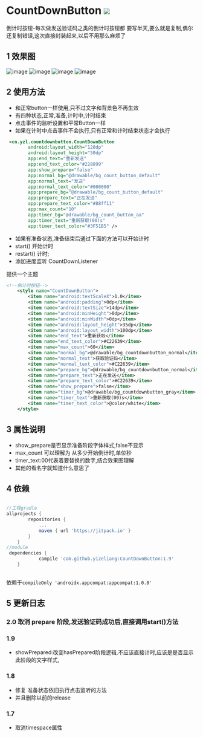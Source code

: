 # CountDownButton [![](https://jitpack.io/v/yizems/CountDownButton.svg)](https://jitpack.io/#yizems/CountDownButton)

倒计时按钮-每次做发送验证码之类的倒计时按钮都 要写半天,要么就是复制,偶尔还复制错误,这次直接封装起来,以后不用那么麻烦了

## 1 效果图

![image](https://github.com/yizeliang/CountDownButton/raw/master/img/1.png)
![image](https://github.com/yizeliang/CountDownButton/raw/master/img/2.png)
![image](https://github.com/yizeliang/CountDownButton/raw/master/img/3.png)
![image](https://github.com/yizeliang/CountDownButton/raw/master/img/4.png)
## 2 使用方法

- 和正常button一样使用,只不过文字和背景色不再生效
- 有四种状态,正常,准备,计时中,计时结束
- 点击事件的监听设置和平常Button一样
- 如果在计时中点击事件不会执行,只有正常和计时结束状态才会执行

```xml
 <cn.yzl.countdownbutton.CountDownButton
        android:layout_width="120dp"
        android:layout_height="50dp"
        app:end_text="重新发送"
        app:end_text_color="#228899"
        app:show_prepare="false"
        app:normal_bg="@drawable/bg_count_button_default"
        app:normal_text="发送"
        app:normal_text_color="#000000"
        app:prepare_bg="@drawable/bg_count_button_default"
        app:prepare_text="正在发送"
        app:prepare_text_color="#88ff11"
        app:max_count="10"
        app:timer_bg="@drawable/bg_count_button_aa"
        app:timer_text="重新获取(00)s"
        app:timer_text_color="#3F51B5" />
```
 - 如果有准备状态,准备结束后通过下面的方法可以开始计时
 - start() 开始计时
 - restart() 计时;
 - 添加进度监听 CountDownListener

 提供一个主题

 ```xml
 <!--倒计时按钮-->
     <style name="CountDownButton">
         <item name="android:textScaleX">1.0</item>
         <item name="android:padding">0dp</item>
         <item name="android:textSize">14dp</item>
         <item name="android:minHeight">0dp</item>
         <item name="android:minWidth">0dp</item>
         <item name="android:layout_height">35dp</item>
         <item name="android:layout_width">100dp</item>
         <item name="end_text">重新获取</item>
         <item name="end_text_color">#C22639</item>
         <item name="max_count">60</item>
         <item name="normal_bg">@drawable/bg_countdownbutton_normal</item>
         <item name="normal_text">获取验证码</item>
         <item name="normal_text_color">#C22639</item>
         <item name="prepare_bg">@drawable/bg_countdownbutton_normal</item>
         <item name="prepare_text">正在发送</item>
         <item name="prepare_text_color">#C22639</item>
         <item name="show_prepare">false</item>
         <item name="timer_bg">@drawable/bg_countdownbutton_gray</item>
         <item name="timer_text">重新获取(00)s</item>
         <item name="timer_text_color">@color/white</item>
     </style>
 ```
 
## 3 属性说明

- show_prepare是否显示准备阶段字体样式,false不显示
- max_count 可以理解为 从多少开始倒计时,单位秒
- timer_text:00代表着要替换的数字,结合效果图理解
- 其他的看名字就知道什么意思了

## 4 依赖

```gradle

//工程gradle
allprojects {
		repositories {
			...
			maven { url 'https://jitpack.io' }
		}
	}
//module
 dependencies {
	        compile 'com.github.yizeliang:CountDownButton:1.9'
	}
	

```
依赖于`compileOnly 'androidx.appcompat:appcompat:1.0.0'`

## 5 更新日志

### 2.0 取消 prepare 阶段,发送验证码成功后,直接调用start()方法

### 1.9

- showPrepared:改变hasPrepared阶段逻辑,不应该直接计时,应该是是否显示此阶段的文字样式,

### 1.8

- 修复 准备状态依旧执行点击监听的方法
- 并且删除以前的release

### 1.7

- 取消timespace属性



